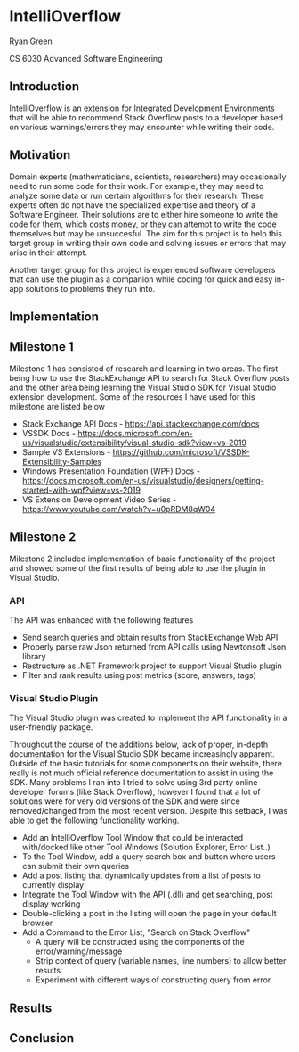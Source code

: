 # IntelliOverflow
Ryan Green

CS 6030 Advanced Software Engineering

## Introduction
IntelliOverflow is an extension for Integrated Development Environments that will be able to recommend Stack Overflow posts to a developer based on various warnings/errors they may encounter while writing their code.

## Motivation
Domain experts (mathematicians, scientists, researchers) may occasionally need to run some code for their work. For example, they may need to analyze some data or run certain algorithms for their research. These experts often do not have the specialized expertise and theory of a Software Engineer. Their solutions are to either hire someone to write the code for them, which costs money, or they can attempt to write the code themselves but may be unsuccesful. The aim for this project is to help this target group in writing their own code and solving issues or errors that may arise in their attempt.

Another target group for this project is experienced software developers that can use the plugin as a companion while coding for quick and easy in-app solutions to problems they run into.

## Implementation

## Milestone 1
Milestone 1 has consisted of research and learning in two areas. The first being how to use the StackExchange API to search for Stack Overflow posts and the other area being learning the Visual Studio SDK for Visual Studio extension development. Some of the resources I have used for this milestone are listed below

- Stack Exchange API Docs - https://api.stackexchange.com/docs
- VSSDK Docs - https://docs.microsoft.com/en-us/visualstudio/extensibility/visual-studio-sdk?view=vs-2019
- Sample VS Extensions - https://github.com/microsoft/VSSDK-Extensibility-Samples
- Windows Presentation Foundation (WPF) Docs - https://docs.microsoft.com/en-us/visualstudio/designers/getting-started-with-wpf?view=vs-2019
- VS Extension Development Video Series - https://www.youtube.com/watch?v=u0pRDM8qW04

## Milestone 2
Milestone 2 included implementation of basic functionality of the project and showed some of the first results of being able to use the plugin in Visual Studio.

### API
The API was enhanced with the following features

- Send search queries and obtain results from StackExchange Web API
- Properly parse raw Json returned from API calls using Newtonsoft Json library
- Restructure as .NET Framework project to support Visual Studio plugin
- Filter and rank results using post metrics (score, answers, tags)

### Visual Studio Plugin
The Visual Studio plugin was created to implement the API functionality in a user-friendly package.

Throughout the course of the additions below, lack of proper, in-depth documentation for the Visual Studio SDK became increasingly apparent. Outside of the basic tutorials for some components on their website, there really is not much official reference documentation to assist in using the SDK. Many problems I ran into I tried to solve using 3rd party online developer forums (like Stack Overflow), however I found that a lot of solutions were for very old versions of the SDK and were since removed/changed from the most recent version. Despite this setback, I was able to get the following functionality working.

- Add an IntelliOverflow Tool Window that could be interacted with/docked like other Tool Windows (Solution Explorer, Error List..)
- To the Tool Window, add a query search box and button where users can submit their own queries
- Add a post listing that dynamically updates from a list of posts to currently display
- Integrate the Tool Window with the API (.dll) and get searching, post display working
- Double-clicking a post in the listing will open the page in your default browser
- Add a Command to the Error List, "Search on Stack Overflow"
	- A query will be constructed using the components of the error/warning/message
	- Strip context of query (variable names, line numbers) to allow better results
	- Experiment with different ways of constructing query from error

## Results

## Conclusion